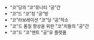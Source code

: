 - “코”딩의 “코”뮤니티 “공”간
- “코”드 “코”칭 “공”방
- “코”라보레이션 “코”딩 “공”작소
- "코"드 품질 향상을 위한 "코"치들의 "공"간
- "코"드 "코"멘트 "공"유 플랫폼
